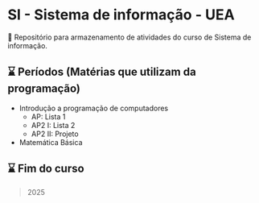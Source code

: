 # SI - Sistema de informação - UEA
📖 Repositório para armazenamento de atividades do curso de Sistema de informação.

## :hourglass: Períodos (Matérias que utilizam da programação) 
- Introdução a programação de computadores
    - AP: Lista 1 
    - AP2 I: Lista 2 
    - AP2 II: Projeto 
- Matemática Básica

## :hourglass: Fim do curso
> 2025